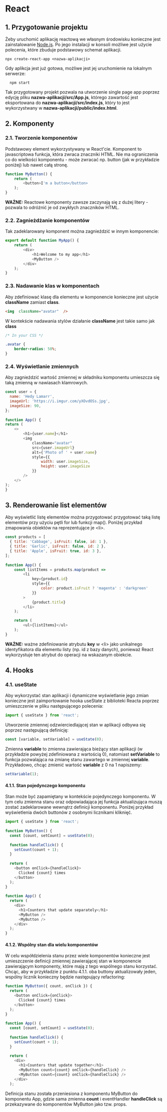 # **React**
## 1.  Przygotowanie projektu
Żeby uruchomić aplikację reactową we własnym środowisku konieczne jest zainstalowanie [Node.js](https://nodejs.org/en).
Po jego instalacji w konsoli możliwe jest użycie polecenia, które zbuduje podstawowy schemat aplikacji.
```commandline
npx create-react-app <nazwa-aplikacji>
```
Gdy aplikcja jest już gotowa, możliwe jest jej uruchomienie na lokalnym serwerze:
```
  npm start
```
Tak przygotowany projekt pozwala na utworzenie single page app poprzez edycję pliku **nazwa-aplikacji/src/App.js**, którego zawartość jest eksportowana do **nazwa-aplikacji/src/index.js**, który to jest wykorzystwany w **nazwa-aplikacji/public/index.html**.
## 2. Komponenty
### 2.1. Tworzenie komponentów
Podstawowy element wykorzystywany w React'cie. Komponent to javascriptowa funkcja, która zwraca znaczniki HTML. Nie ma ograniczenia co do wielkości komponentu - może zwracać np. button (jak w przykładzie poniżej) lub nawet całą stronę.
```js
function MyButton() {  
	return (  
		<button>I'm a button</button>  
	);  
}
```
**WAŻNE:** Reactowe komponenty zawsze zaczynają się z dużej litery - pozwala to odróżnić je od zwykłych znaczników HTML.
### 2.2. Zagnieżdżanie komponentów
Tak zadeklarowany komponent można zagnieździć w innym komponencie:
```js
export default function MyApp() {  
	return (  
		<div>  
			<h1>Welcome to my app</h1>  
			<MyButton />  
		</div>  
	);  
}
```
### 2.3. Nadawanie klas w komponentach
Aby zdefiniować klasę dla elementu w komponencie konieczne jest użycie **className** zamiast **class**.
```html
<img  className="avatar"  />
```
W kontekście nadawania stylów działanie **className** jest takie samo jak **class**
```css
/* In your CSS */  

.avatar {  
	border-radius: 50%;  
}
```
### 2.4. Wyświetlanie zmiennych
Aby zagnieździć wartość zmiennej w składniku komponentu umieszcza się taką zmienną w nawiasach klamrowych.
```js
const user = {  
  name: 'Hedy Lamarr',  
  imageUrl: 'https://i.imgur.com/yXOvdOSs.jpg',  
  imageSize: 90,  
};  
  
function App() {  
return (  
	<>  
		<h1>{user.name}</h1>  
		<img   
			className="avatar"   
			src={user.imageUrl}   
			alt={'Photo of ' + user.name}   
			style={{  
				width: user.imageSize,  
				height: user.imageSize  
			}}  
		/>  
	</>  
);  
}
```
## 3. Renderowanie list elementów
Aby wyświetlić listę elementów można przygotować przygotować taką listę elementów przy użyciu pętli for lub funkcji map(). Poniżej przykład zmapowania obiektów na reprezentujące je \<li>.
```js
const products = [  
  { title: 'Cabbage', isFruit: false, id: 1 },  
  { title: 'Garlic', isFruit: false, id: 2 },  
  { title: 'Apple', isFruit: true, id: 3 },  
];  
  
function App() {  
	const listItems = products.map(product =>  
		<li  
			key={product.id}  
			style={{  
				color: product.isFruit ? 'magenta' : 'darkgreen'  
			}}  
		>  
			{product.title}  
		</li>  
	);  

	return (  
		<ul>{listItems}</ul>  
	);  
}
```
**WAŻNE:** ważne zdefiniowanie atrybutu **key** w \<li> jako unikalnego identyfikatora dla elementu listy (np. id z bazy danych), ponieważ React wykorzystuje ten atrybut do operacji na wskazanym obiekcie.
## 4. Hooks
### 4.1. useState
Aby wykorzystać stan aplikacji i dynamiczne wyświetlanie jego zmian konieczne jest zaimportowanie hooka useState z biblioteki Reacta poprzez umieszczenie w pliku następującego polecenia:
```js
import { useState } from 'react';
```
Utworzenie zmiennej odzwierciedlającej stan w aplikacji odbywa się poprzez następującą definicję:
```js
const [variable, setVariable] = useState(0);
```
Zmienna **variable** to zmienna zawierająca bieżący stan aplikacji (w przykładzie powyżej zdefiniowana z wartością 0), natomiast **setVariable** to funkcja pozwalająca na zmianę stanu zawartego w zmiennej **variable**. Przykładowo, chcąc zmienić wartość **variable** z 0 na 1 napiszemy:
```js
setVariable(1);
```
#### 4.1.1. Stan pojedynczego komponentu
Stan może być zapamiętany w kontekście pojedynczego komponentu. W tym celu zmienna stanu oraz odpowiadająca jej funkcja aktualizująca muszą zostać zadeklarowane wewnątrz definicji komponentu. Poniżej przykład wyświetlenia dwóch buttonów z osobnymi licznikami kliknięć.
```js
import { useState } from 'react';  
  
function MyButton() {  
  const [count, setCount] = useState(0);  
  
  function handleClick() {  
    setCount(count + 1);  
  }  
  
  return (  
    <button onClick={handleClick}>  
      Clicked {count} times  
    </button>  
  );  
}  
  
function App() {  
  return (  
    <div>  
      <h1>Counters that update separately</h1>  
      <MyButton />  
      <MyButton />  
    </div>  
  );  
}
```
#### 4.1.2. Wspólny stan dla wielu komponentów
W celu współdzielenia stanu przez wiele komponentów konieczne jest umieszczenie definicji zmiennej zawierającej stan w komponencie zawierającym komponenty, które mają z tego wspólnego stanu korzystać. 
Chcąc, aby w przykładzie z punktu 4.1.1. oba buttony aktualizowały jeden, wspólny licznik konieczny będzie następujący refactoring:
```js
function MyButton({ count, onClick }) {  
  return (  
    <button onClick={onClick}>  
      Clicked {count} times  
    </button>  
  );  
}  
  
function App() {  
  const [count, setCount] = useState(0);  
  
  function handleClick() {  
    setCount(count + 1);  
  }  
  
  return (  
    <div>  
      <h1>Counters that update together</h1>  
      <MyButton count={count} onClick={handleClick} />  
      <MyButton count={count} onClick={handleClick} />  
    </div>  
  );
``` 
Definicja stanu została przeniesiona z komponentu MyButton do komponentu App, gdzie sama zmienna **count** i eventHandler **handleClick** są przekazywane do komponentów MyButton jako tzw. props.
